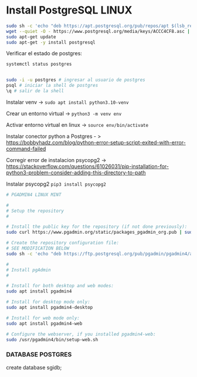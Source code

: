 # Install PostgreSQL LINUX

``` sh
sudo sh -c 'echo "deb https://apt.postgresql.org/pub/repos/apt $(lsb_release -cs)-pgdg main" > /etc/apt/sources.list.d/pgdg.list'
wget --quiet -O - https://www.postgresql.org/media/keys/ACCC4CF8.asc | sudo apt-key add -
sudo apt-get update
sudo apt-get -y install postgresql
```

Verificar el estado de postgres:
```sh
systemctl status postgres


sudo -i -u postgres # ingresar al usuario de postgres 
psql # iniciar la shell de postgres
\q # salir de la shell

```

Instalar venv -> `sudo apt install python3.10-venv`

Crear un entorno virtual ->  `python3 -m venv env`

Activar entorno virtual en linux -> `source env/bin/activate`

Instalar conector python a Postgres - >  https://bobbyhadz.com/blog/python-error-setup-script-exited-with-error-command-failed

Corregir error de instalacion psycopg2 -> https://stackoverflow.com/questions/61026031/pip-installation-for-python3-problem-consider-adding-this-directory-to-path

Instalar psycopg2 `pip3 install psycopg2`

```sh
# PGADMIN4 LINUX MINT

#
# Setup the repository
#

# Install the public key for the repository (if not done previously):
sudo curl https://www.pgadmin.org/static/packages_pgadmin_org.pub | sudo apt-key add

# Create the repository configuration file:
# SEE MODIFICATION BELOW
sudo sh -c 'echo "deb https://ftp.postgresql.org/pub/pgadmin/pgadmin4/apt/focal pgadmin4 main" > /etc/apt/sources.list.d/pgadmin4.list && apt update'

#
# Install pgAdmin
#

# Install for both desktop and web modes:
sudo apt install pgadmin4

# Install for desktop mode only:
sudo apt install pgadmin4-desktop

# Install for web mode only: 
sudo apt install pgadmin4-web 

# Configure the webserver, if you installed pgadmin4-web:
sudo /usr/pgadmin4/bin/setup-web.sh

```

### DATABASE POSTGRES
create database sgidb;